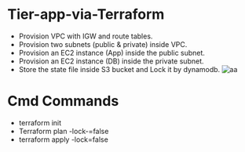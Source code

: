 # Tier-app-via-Terraform
- Provision VPC with IGW and route tables.
- Provision two subnets (public & private) inside VPC.
- Provision an EC2 instance (App) inside the public subnet.
- Provision an EC2 instance (DB) inside the private subnet.
- Store the state file inside S3 bucket and Lock it by dynamodb.
![aa](https://github.com/Ahmed12Mokhtar/Tier-app-via-Terraform/assets/66391350/32053ce4-0bc0-40e5-82ad-79dfd1e3f01d)


# Cmd Commands
- terraform init
- Terraform plan -lock-=false
- terraform apply -lock=false

